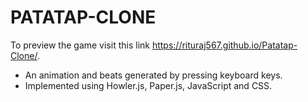 # PATATAP-CLONE

To preview the game visit this link https://rituraj567.github.io/Patatap-Clone/.

- An animation and beats generated by pressing keyboard keys.
- Implemented using Howler.js, Paper.js, JavaScript and CSS.